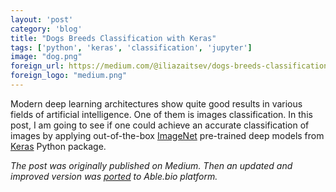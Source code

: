 ```yaml
---
layout: 'post'
category: 'blog'
title: "Dogs Breeds Classification with Keras"
tags: ['python', 'keras', 'classification', 'jupyter']
image: "dog.png"
foreign_url: https://medium.com/@iliazaitsev/dogs-breeds-classification-with-keras-b1fd0ab5e49c
foreign_logo: "medium.png"
---
```


Modern deep learning architectures show quite good results in various fields of
artificial intelligence. One of them is images classification. In this post,
I am going to see if one could achieve an accurate classification of images by
applying out-of-the-box [ImageNet](http://image-net.org/) pre-trained deep
models from [Keras](http://keras.io/) Python package.

_The post was originally published on Medium. Then an updated and improved version
was [ported](https://able.bio/devforfu/identifying-dog-breeds-using-keras--767qpxs)
to Able.bio platform._

<!--more-->

